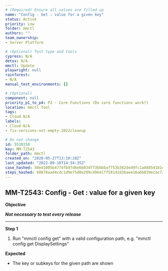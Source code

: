```yaml
---
# (Required) Ensure all values are filled up
name: "Config - Get : value for a given key"
status: Active
priority: Low
folder: mmctl
authors: ""
team_ownership: 
- Server Platform

# (Optional) Test type and tools
cypress: N/A
detox: N/A
mmctl: Update
playwright: null
rainforest: 
- N/A
manual_test_environments: []

# (Optional)
component: null
priority_p1_to_p4: P2 - Core Functions (Do core functions work?)
location: mmctl Tool
tags: 
- Cloud N/A
labels: 
- Cloud-N/A
- fix-versions-not-empty-2022cleanup

# Do not change
id: 5530158
key: MM-T2543
folder_path: mmctl
created_on: "2020-05-27T13:10:28Z"
last_updated: "2022-09-10T14:54:35Z"
case_hashed: 50ed1005b4774fb97d6e6603dff3bbbbaf753b382ded9fc1a88854181d93445d4ed2e8b6ac55c32f365a22387a589355
steps_hashed: 60878aad4cdc1d9e75d0e209c49641ff581d2d3baee16a6b039ecac726dd7a5e9f0f7a413f3f8f2dae59b67682b4db8c
---
```


## MM-T2543: Config - Get : value for a given key

**Objective**

_**Not necessary to test every release**_

---

**Step 1**

1. Run "mmctl config get" with a valid configuration path, e.g. "mmctl config get DisplaySettings"

**Expected**

- The key or subkeys for the given path are shown
